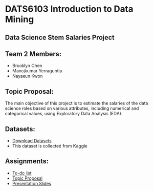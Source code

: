 # DATS6103 Introduction to Data Mining 
## Data Science Stem Salaries Project

## Team 2 Members:
* Brooklyn Chen
* Manojkumar Yerraguntla
* Nayaeun Kwon

## Topic Proposal:
The main objective of this project is to estimate the salaries of the data science roles based on various attributes, including numerical and categorical values, using Exploratory Data Analysis (EDA).

## Datasets:
* [Download Datasets](https://drive.google.com/drive/u/3/folders/1pIsFSHHUSHWwmoydmRdd97E-ci0lYHwB)
* This dataset is collected from Kaggle

## Assignments:
* [To-do list](https://docs.google.com/spreadsheets/d/1yPJSn-yDfvQ-3118WoDbA2DeTPzf5cn0wm5vJTlNHVU/edit#gid=0)
* [Topic Proposal](https://docs.google.com/document/d/1ia8Xj7ZW0nW6T2gsCz67eQ5jivJcp0QXRu3YFIinOjQ/edit)
* [Presentation Slides](https://docs.google.com/presentation/d/19ibFQGRhCfCJAh0WSLkrGyeyzMUGbC97yX_hPhI6mLM/edit#slide=id.p)
